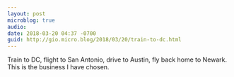 ```yaml
---
layout: post
microblog: true
audio: 
date: 2018-03-20 04:37 -0700
guid: http://gio.micro.blog/2018/03/20/train-to-dc.html
---
```

Train to DC, flight to San Antonio, drive to Austin, fly back home to Newark. This is the business I have chosen.
